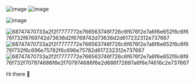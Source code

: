 ![image](https://github.com/user-attachments/assets/f867653f-0f7c-4681-8539-7eff28f0e39d)
![image](https://github.com/user-attachments/assets/7161dcf5-a0f9-4165-9e90-a3bbe5a362b6)

![image](https://github.com/user-attachments/assets/6291e66b-5235-41e6-b8a2-b4570f1d0c8a)

![68747470733a2f2f7777772e766563746f726c6f676f2e7a6f6e652f6c6f676f732f6769742d73636d2f6769742d73636d2d617232312e737667](https://github.com/user-attachments/assets/105e743f-f67e-44de-9512-09472243b506)![68747470733a2f2f7777772e766563746f726c6f676f2e7a6f6e652f6c6f676f732f6c696e75782f6c696e75782d617232312e737667](https://github.com/user-attachments/assets/0ad67e3e-1d8b-4b8a-b9f9-b1d15808cb92)![68747470733a2f2f7777772e766563746f726c6f676f2e7a6f6e652f6c6f676f732f707974686f6e2f707974686f6e2d686f72697a6f6e74616c2e737667](https://github.com/user-attachments/assets/d4f08871-bfc8-4471-ac6d-ad9d1a63c6c3) 

 Hi there 👋

